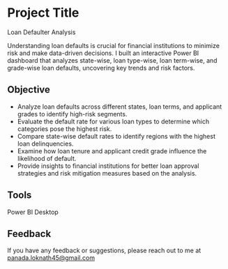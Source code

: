 
# Project Title
Loan Defaulter Analysis

Understanding loan defaults is crucial for financial institutions to minimize risk and make data-driven decisions. I built an interactive Power BI dashboard that analyzes state-wise, loan type-wise, loan term-wise, and grade-wise loan defaults, uncovering key trends and risk factors.

## Objective
- Analyze loan defaults across different states, loan terms, and applicant grades to identify high-risk segments.
- Evaluate the default rate for various loan types to determine which categories pose the highest risk.
- Compare state-wise default rates to identify regions with the highest loan delinquencies.
- Examine how loan tenure and applicant credit grade influence the likelihood of default.
- Provide insights to financial institutions for better loan approval strategies and risk mitigation measures based on the analysis.

## Tools
Power BI Desktop

## Feedback
If you have any feedback or suggestions, please reach out to me at panada.loknath45@gmail.com

